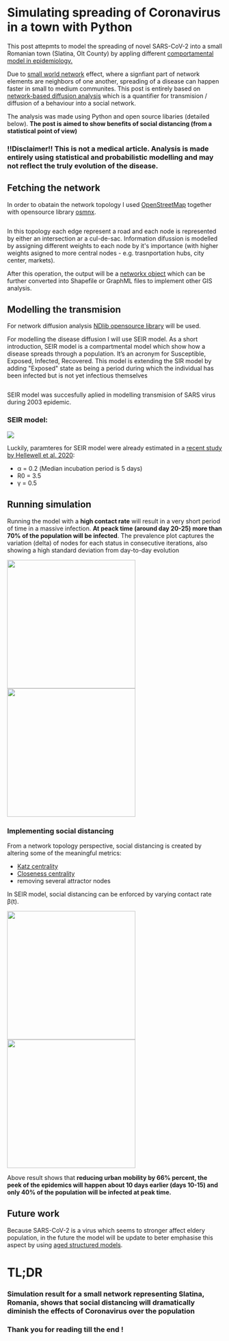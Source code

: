 # Simulating spreading of Coronavirus in a town with Python

This post attepmts to model the spreading of novel SARS-CoV-2 into a small Romanian town (Slatina, Olt County) by appling different [comportamental model in epidemiology.](https://en.wikipedia.org/wiki/Compartmental_models_in_epidemiology)

Due to [small world network](https://en.wikipedia.org/wiki/Small-world_network) effect, where a signfiant part of network elements are neighbors of one another, spreading of a disease can happen faster in small to medium communites. This post is entirely based on [network-based diffusion analysis](https://en.wikipedia.org/wiki/Network-based_diffusion_analysis) which is a quantifier for transmision / diffusion of a behaviour into a social network.  

The analysis was made using Python and open source libaries (detailed below). **The post is aimed to show benefits of social distancing (from a statistical point of view)**

### !!Disclaimer!! This is not a medical article. Analysis is made entirely using statistical and probabilistic modelling and may not reflect the truly evolution of the disease. 

## Fetching the network

In order to obatain the network topology I used [OpenStreetMap](https://www.openstreetmap.org/#map=7/45.996/24.981) together with opensource library [osmnx](https://github.com/gboeing/osmnx). 

<img src="slatinaGraph.PNG" class="img-responsive" alt="">

In this topology each edge represent a road and each node is represented by either an intersection ar a cul-de-sac. Information difussion is modelled by assigning different weights to each node by it's importance (with higher weights asigned to more central nodes - e.g. trasnportation hubs, city center, markets). 

After this operation, the output will be a [networkx object](https://networkx.github.io/documentation/stable/tutorial.html#creating-a-graph) which can be further converted into Shapefile or GraphML files to implement other GIS analysis.

## Modelling the transmision

For network diffusion analysis [NDlib opensource library](https://ndlib.readthedocs.io/en/latest/overview.html) will be used. 

For modelling the disease diffusion I will use SEIR model. As a short introduction, SEIR model is a compartmental model which show how a disease spreads through a population. It’s an acronym for Susceptible, Exposed, Infected, Recovered. This model is extending the SIR model by adding "Exposed" state as being a period during which the individual has been infected but is not yet infectious themselves

<img src="SEIR.png" class="img-responsive" alt="">

SEIR model was succesfully aplied in modelling transmision of SARS virus during 2003 epidemic. 

### SEIR model:
<img src="model.svg">

Luckily, paramteres for SEIR model were already estimated in a [recent study by Hellewell et al. 2020](https://www.thelancet.com/journals/langlo/article/PIIS2214-109X(20)30074-7/fulltext):
  * α = 0.2 (Median incubation period is 5 days)
  * R0 = 3.5
  * γ = 0.5

## Running simulation

Running the model with a **high contact rate** will result in a very short period of time in a massive infection. **At peack time (around day 20-25) more than 70% of the population will be infected**. The prevalence plot captures the variation (delta) of nodes for each status in consecutive iterations, also showing a high standard deviation from day-to-day evolution

<p float="left">
  <img src="SEIR without Social Distancing.PNG" width="300" />
  <img src="SEIR prevalence withou Social Distancing.PNG" width="300" /> 
</p>

### Implementing social distancing

From a network topology perspective, social distancing is created by altering some of the meaningful metrics:
 * [Katz centrality](https://en.wikipedia.org/wiki/Katz_centrality)
 * [Closeness centrality](https://en.wikipedia.org/wiki/Closeness_centrality)
 * removing several attractor nodes

In SEIR model, social distancing can be enforced by varying contact rate β(t).

<p float="left">
  <img src="SEIR with social distance.PNG" width="300" />
  <img src="SEIR prevalence with social distance.PNG" width="300" /> 
</p>

Above result shows that **reducing urban mobility by 66% percent, the peek of the epidemics will happen about 10 days earlier (days 10-15) and only 40% of the population will be infected at peak time.**

## Future work

Because SARS-CoV-2 is a virus which seems to stronger affect eldery population, in the future the model will be update to beter emphasise this aspect by using [aged structured models](https://en.wikipedia.org/wiki/Compartmental_models_in_epidemiology#The_influence_of_age:_age-structured_models).

# TL;DR

### Simulation result for a small network representing Slatina, Romania, shows that social distancing will dramatically diminish the effects of Coronavirus over the population

### Thank you for reading till the end !

